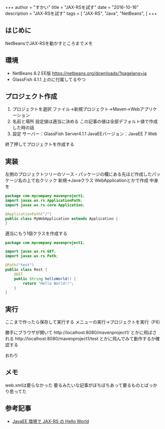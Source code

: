+++
author = "すかい"
title = "JAX-RSを試す"
date = "2016-10-16"
description = "JAX-RSを試す"
tags = [
    "JAX-RS",
    "Java",
    "NetBeans",
]
+++

## はじめに

NetBeansでJAX-RSを動かすところまでメモ

## 環境

- NetBeans 8.2 EE版
  https://netbeans.org/downloads/?pagelang=ja
- GlassFish 4.1.1
  上のに付属してるやつ

## プロジェクト作成

1. プロジェクトを選択
  ファイル→新規プロジェクト→Maven→Webアプリケーション
2. 名前と場所
  設定値は適当に決める
  この記事の値は全部デフォルト値で作成した時の話
3. 設定
  サーバー：GlassFish Server4.1.1
  JavaEEバージョン：JavaEE 7 Web

終了押してプロジェクトを作成する

## 実装

左側のプロジェクトツリーのソース・パッケージの欄にある先ほど作成したパッケージ名の上で右クリック
新規→Javaクラス
WebApplicationとかで作成
中身を

```java
package com.mycompany.mavenproject1;
import javax.ws.rs.ApplicationPath;
import javax.ws.rs.core.Application;

@ApplicationPath("/")
public class MyWebApplication extends Application {
}
```

適当にもう1個クラスを作成する

```java
package com.mycompany.mavenproject1;

import javax.ws.rs.GET;
import javax.ws.rs.Path;

@Path("test")
public class Rest {
    @GET
    public String helloWorld() {
        return "Hello World!!";
    }
}
```

## 実行

ここまで作ったら保存して実行する
メニューの実行→プロジェクトを実行（F6）

勝手にブラウザが開いて
http://localhost:8080/mavenproject1/
とかに飛ばされる
http://localhost:8080/mavenproject1/test
とかに飛んでみて動作するか確認する

おわり

## メモ

web.xmlは要らなかった
要るみたいな記事がぼちぼちあって要るものとばっかり思ってた

## 参考記事

- [JavaEE 環境で JAX-RS の Hello World](http://qiita.com/opengl-8080/items/f6785cf3d732682ca7dd)
